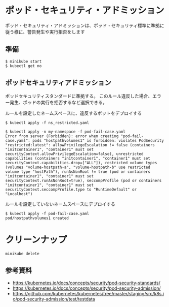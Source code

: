 # ポッド・セキュリティ・アドミッション
ポッド・セキュリティ・アドミッションは、ポッド・セキュリティ標準に準拠に従う様に、警告発生や実行拒否をします


## 準備
```
$ minikube start
$ kubectl get no
```


## ポッドセキュリティアドミッション
ポッドセキュリティスタンダードに準拠する。
このルール違反した場合、エラー発生、ポッドの実行を拒否するなど選択できる。

ルールを設定したネームスペースに、違反するポットをデプロイする
```
$ kubectl apply -f ns_restricted.yaml 

$ kubectl apply -n my-namespace -f pod-fail-case.yaml 
Error from server (Forbidden): error when creating "pod-fail-case.yaml": pods "hostpathvolumes1" is forbidden: violates PodSecurity "restricted:latest": allowPrivilegeEscalation != false (containers "initcontainer1", "container1" must set securityContext.allowPrivilegeEscalation=false), unrestricted capabilities (containers "initcontainer1", "container1" must set securityContext.capabilities.drop=["ALL"]), restricted volume types (volumes "volume-hostpath-a", "volume-hostpath-b" use restricted volume type "hostPath"), runAsNonRoot != true (pod or containers "initcontainer1", "container1" must set securityContext.runAsNonRoot=true), seccompProfile (pod or containers "initcontainer1", "container1" must set securityContext.seccompProfile.type to "RuntimeDefault" or "Localhost")
```

ルールを設定していないネームスペースにデプロイする
```
$ kubectl apply -f pod-fail-case.yaml 
pod/hostpathvolumes1 created
```


# クリーンナップ
```
minikube delete
```


## 参考資料
- https://kubernetes.io/docs/concepts/security/pod-security-standards/
- https://kubernetes.io/docs/concepts/security/pod-security-admission/
- https://github.com/kubernetes/kubernetes/tree/master/staging/src/k8s.io/pod-security-admission/test/testdata
